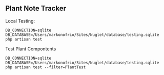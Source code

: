 ## Plant Note Tracker

Local Testing: 

``` 
DB_CONNECTION=sqlite DB_DATABASE=/Users/markonofrio/Sites/Nuglet/database/testing.sqlite php artisan test
```
Test Plant Compontents
```
DB_CONNECTION=sqlite DB_DATABASE=/Users/markonofrio/Sites/Nuglet/database/testing.sqlite php artisan test --filter=PlantTest
```
